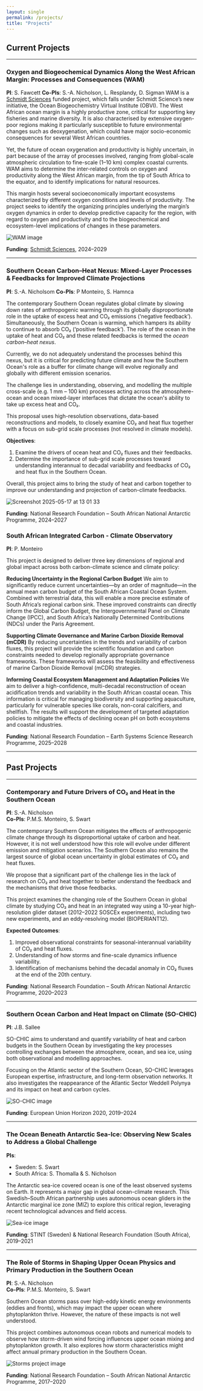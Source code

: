 ```yaml
---
layout: single
permalink: /projects/
title: "Projects"
---
```


## Current Projects

---

### **Oxygen and Biogeochemical Dynamics Along the West African Margin: Processes and Consequences (WAM)**
**PI**: S. Fawcett
**Co-PIs**: S.-A. Nicholson, L. Resplandy, D. Sigman
WAM is a [Schmidt Sciences](https://www.schmidtsciences.org/) funded project, which falls under Schmidt Science’s new initiative, the Ocean Biogeochemistry Virtual Institute (OBVI). The West African ocean margin is a highly productive zone, critical for supporting key fisheries and marine diversity. It is also characterised by extensive oxygen-poor regions making it particularly susceptible to future environmental changes such as deoxygenation, which could have major socio-economic consequences for several West African countries.

Yet, the future of ocean oxygenation and productivity is highly uncertain, in part because of the array of processes involved, ranging from global-scale atmospheric circulation to fine-scale (1–10 km) complex coastal currents. WAM aims to determine the inter-related controls on oxygen and productivity along the West African margin, from the tip of South Africa to the equator, and to identify implications for natural resources.

This margin hosts several socioeconomically important ecosystems characterized by different oxygen conditions and levels of productivity. The project seeks to identify the organizing principles underlying the margin’s oxygen dynamics in order to develop predictive capacity for the region, with regard to oxygen and productivity and to the biogeochemical and ecosystem-level implications of changes in these parameters.

![WAM image](https://github.com/user-attachments/assets/ba6530e9-b7cb-4d24-bbda-1d5db4a11d11)

**Funding**: [Schmidt Sciences](https://www.schmidtsciences.org/), 2024–2029

---

### **Southern Ocean Carbon–Heat Nexus: Mixed-Layer Processes & Feedbacks for Improved Climate Projections**
**PI**: S.-A. Nicholsom
**Co-PIs**: P Monteiro, S. Hamnca

The contemporary Southern Ocean regulates global climate by slowing down rates of anthropogenic warming through its globally disproportionate role in the uptake of excess heat and CO₂ emissions (‘negative feedback’). Simultaneously, the Southern Ocean is warming, which hampers its ability to continue to absorb CO₂ (‘positive feedback’). The role of the ocean in the uptake of heat and CO₂ and these related feedbacks is termed the *ocean carbon–heat nexus*.

Currently, we do not adequately understand the processes behind this nexus, but it is critical for predicting future climate and how the Southern Ocean's role as a buffer for climate change will evolve regionally and globally with different emission scenarios.

The challenge lies in understanding, observing, and modelling the multiple cross-scale (e.g. 1 mm – 100 km) processes acting across the atmosphere-ocean and ocean mixed-layer interfaces that dictate the ocean's ability to take up excess heat and CO₂.

This proposal uses high-resolution observations, data-based reconstructions and models, to closely examine CO₂ and heat flux together with a focus on sub-grid scale processes (not resolved in climate models).

**Objectives**:
1. Examine the drivers of ocean heat and CO₂ fluxes and their feedbacks.
2. Determine the importance of sub-grid scale processes toward understanding interannual to decadal variability and feedbacks of CO₂ and heat flux in the Southern Ocean.

Overall, this project aims to bring the study of heat and carbon together to improve our understanding and projection of carbon-climate feedbacks.

![Screenshot 2025-05-17 at 13 01 33](https://github.com/user-attachments/assets/92e03b01-71c8-48d7-8c45-c811055d6440)

**Funding**: National Research Foundation – South African National Antarctic Programme, 2024–2027


### **South African Integrated Carbon - Climate Observatory**
**PI**: P. Monteiro

This project is designed to deliver three key dimensions of regional and global impact across both carbon-climate science and climate policy:

**Reducing Uncertainty in the Regional Carbon Budget**
We aim to significantly reduce current uncertainties—by an order of magnitude—in the annual mean carbon budget of the South African Coastal Ocean System. Combined with terrestrial data, this will enable a more precise estimate of South Africa’s regional carbon sink. These improved constraints can directly inform the Global Carbon Budget, the Intergovernmental Panel on Climate Change (IPCC), and South Africa’s Nationally Determined Contributions (NDCs) under the Paris Agreement.

**Supporting Climate Governance and Marine Carbon Dioxide Removal (mCDR)**
By reducing uncertainties in the trends and variability of carbon fluxes, this project will provide the scientific foundation and carbon constraints needed to develop regionally appropriate governance frameworks. These frameworks will assess the feasibility and effectiveness of marine Carbon Dioxide Removal (mCDR) strategies.

**Informing Coastal Ecosystem Management and Adaptation Policies**
We aim to deliver a high-confidence, multi-decadal reconstruction of ocean acidification trends and variability in the South African coastal ocean. This information is critical for managing biodiversity and supporting aquaculture, particularly for vulnerable species like corals, non-coral calcifiers, and shellfish. The results will support the development of targeted adaptation policies to mitigate the effects of declining ocean pH on both ecosystems and coastal industries.


**Funding**: National Research Foundation –  Earth Systems Science Research Programme, 2025–2028


---

## Past Projects

---

### **Contemporary and Future Drivers of CO₂ and Heat in the Southern Ocean**  
**PI**: S.-A. Nicholson  
**Co-PIs**: P.M.S. Monteiro, S. Swart

The contemporary Southern Ocean mitigates the effects of anthropogenic climate change through its disproportional uptake of carbon and heat. However, it is not well understood how this role will evolve under different emission and mitigation scenarios. The Southern Ocean also remains the largest source of global ocean uncertainty in global estimates of CO₂ and heat fluxes.

We propose that a significant part of the challenge lies in the lack of research on CO₂ and heat together to better understand the feedback and the mechanisms that drive those feedbacks.

This project examines the changing role of the Southern Ocean in global climate by studying CO₂ and heat in an integrated way using a 10-year high-resolution glider dataset (2012–2022 SOSCEx experiments), including two new experiments, and an eddy-resolving model (BIOPERIANT12).

**Expected Outcomes**:
1. Improved observational constraints for seasonal-interannual variability of CO₂ and heat fluxes.
2. Understanding of how storms and fine-scale dynamics influence variability.
3. Identification of mechanisms behind the decadal anomaly in CO₂ fluxes at the end of the 20th century.

**Funding**: National Research Foundation – South African National Antarctic Programme, 2020–2023

---

### **Southern Ocean Carbon and Heat Impact on Climate (SO-CHIC)**  
**PI**: J.B. Sallee

SO-CHIC aims to understand and quantify variability of heat and carbon budgets in the Southern Ocean by investigating the key processes controlling exchanges between the atmosphere, ocean, and sea ice, using both observational and modelling approaches.

Focusing on the Atlantic sector of the Southern Ocean, SO-CHIC leverages European expertise, infrastructure, and long-term observation networks. It also investigates the reappearance of the Atlantic Sector Weddell Polynya and its impact on heat and carbon cycles.

![SO-CHIC image](https://github.com/user-attachments/assets/9315dea1-b3a5-4f9f-a4b9-83c0d517fc1a)

**Funding**: European Union Horizon 2020, 2019–2024

---

### **The Ocean Beneath Antarctic Sea-Ice: Observing New Scales to Address a Global Challenge**  
**PIs**:  
- Sweden: S. Swart  
- South Africa: S. Thomalla & S. Nicholson

The Antarctic sea-ice covered ocean is one of the least observed systems on Earth. It represents a major gap in global ocean-climate research. This Swedish–South African partnership uses autonomous ocean gliders in the Antarctic marginal ice zone (MIZ) to explore this critical region, leveraging recent technological advances and field access.

![Sea-ice image](https://github.com/user-attachments/assets/c73e434d-93c7-49e4-bef0-07cdca010739)

**Funding**: STINT (Sweden) & National Research Foundation (South Africa), 2019–2021

---

### **The Role of Storms in Shaping Upper Ocean Physics and Primary Production in the Southern Ocean**  
**PI**: S.-A. Nicholson  
**Co-PIs**: P.M.S. Monteiro, S. Swart

Southern Ocean storms pass over high-eddy kinetic energy environments (eddies and fronts), which may impact the upper ocean where phytoplankton thrive. However, the nature of these impacts is not well understood.

This project combines autonomous ocean robots and numerical models to observe how storm-driven wind forcing influences upper ocean mixing and phytoplankton growth. It also explores how storm characteristics might affect annual primary production in the Southern Ocean.

![Storms project image](https://github.com/user-attachments/assets/7fdb0b4c-10bc-4ff9-bf61-7a4f1a9e78f1)

**Funding**: National Research Foundation – South African National Antarctic Programme, 2017–2020
